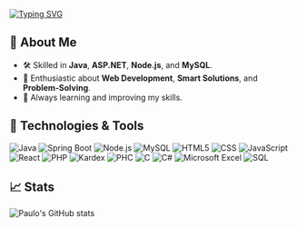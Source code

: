 [![Typing SVG](https://readme-typing-svg.herokuapp.com/?color=00bfbf&size=35&center=true&vCenter=true&width=1000&lines=👋+Hi,+I’m+Paulo+Abreu!;💻+I'm+Software+Engineer;📚+I’m+Master’s+Student+in+Software+Engineering;Welcome!+:%29)](https://git.io/typing-svg)


## 🌟 About Me
- 🛠 Skilled in **Java**, **ASP.NET**, **Node.js**, and **MySQL**.  
- 🧩 Enthusiastic about **Web Development**, **Smart Solutions**, and **Problem-Solving**.  
- 📖 Always learning and improving my skills.  

## 🔧 Technologies & Tools
![Java](https://img.shields.io/badge/Java-ED8B00?style=for-the-badge&logo=java&logoColor=white)
![Spring Boot](https://img.shields.io/badge/Spring%20Boot-6DB33F?style=for-the-badge&logo=springboot&logoColor=white)
![Node.js](https://img.shields.io/badge/Node.js-43853D?style=for-the-badge&logo=node.js&logoColor=white)
![MySQL](https://img.shields.io/badge/MySQL-4479A1?style=for-the-badge&logo=mysql&logoColor=white)
![HTML5](https://img.shields.io/badge/HTML5-E34F26?style=for-the-badge&logo=html5&logoColor=white)
![CSS](https://img.shields.io/badge/CSS-1572B6?style=for-the-badge&logo=css3&logoColor=white)
![JavaScript](https://img.shields.io/badge/JavaScript-F7DF1E?style=for-the-badge&logo=javascript&logoColor=black)
![React](https://img.shields.io/badge/React-61DAFB?style=for-the-badge&logo=react&logoColor=black)
![PHP](https://img.shields.io/badge/PHP-777BB4?style=for-the-badge&logo=php&logoColor=white)
![Kardex](https://img.shields.io/badge/Kardex-009688?style=for-the-badge)
![PHC](https://img.shields.io/badge/PHC-003366?style=for-the-badge&logo=none)
![C](https://img.shields.io/badge/C-00599C?style=for-the-badge&logo=c&logoColor=white)
![C#](https://img.shields.io/badge/C%23-239120?style=for-the-badge&logo=csharp&logoColor=white)
![Microsoft Excel](https://img.shields.io/badge/Microsoft%20Excel-217346?style=for-the-badge&logo=microsoftexcel&logoColor=white)
![SQL](https://img.shields.io/badge/SQL-CC2927?style=for-the-badge&logo=microsoftsqlserver&logoColor=white)

## 📈 Stats
![Paulo's GitHub stats](https://github-readme-stats.vercel.app/api?username=PauloAbreu&show_icons=true&theme=dark)
